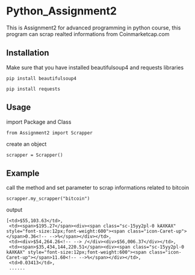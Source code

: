 # Python_Assignment2

This is Assignment2 for advanced programming in python course, this program can scrap realted informations from Coinmarketcap.com

## Installation

Make sure that you have installed beautifulsoup4 and requests libraries

```
pip install beautifulsoup4

pip install requests
```

## Usage

import Package and Class
```
from Assignment2 import Scrapper
```
create an object 
```
scrapper = Scrapper()

```

## Example

call the method and set parameter to scrap informations related to bitcoin
```
scrapper.my_scrapper("bitcoin")
```
output
```
[<td>$55,103.63</td>,
 <td><span>$195.27</span><div><span class="sc-15yy2pl-0 kAXKAX" style="font-size:12px;font-weight:600"><span class="icon-Caret-up"></span>0.36<!-- -->%</span></div></td>,
 <td><div>$54,264.26<!-- --> /</div><div>$56,006.37</div></td>,
 <td><span>$35,434,144,220.51</span><div><span class="sc-15yy2pl-0 kAXKAX" style="font-size:12px;font-weight:600"><span class="icon-Caret-up"></span>11.60<!-- -->%</span></div></td>,
 <td>0.03413</td>,
 ......
```
